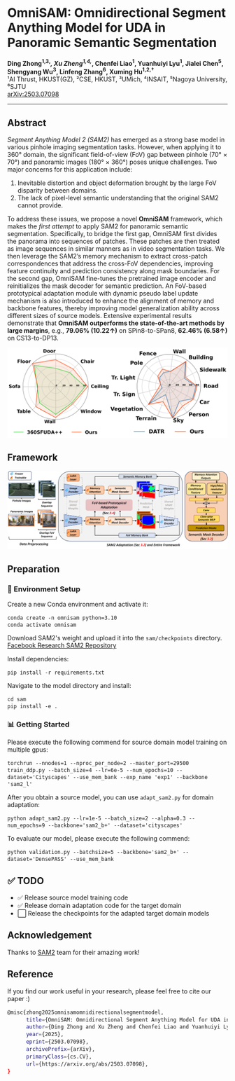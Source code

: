 # OmniSAM: Omnidirectional Segment Anything Model for UDA in Panoramic Semantic Segmentation

**Ding Zhong<sup>1,3,*</sup>, Xu Zheng<sup>1,4,*</sup>, Chenfei Liao<sup>1</sup>, Yuanhuiyi Lyu<sup>1</sup>, Jialei Chen<sup>5</sup>, Shengyang Wu<sup>3</sup>, Linfeng Zhang<sup>6</sup>, Xuming Hu<sup>1,2,†</sup>**  
¹AI Thrust, HKUST(GZ), ²CSE, HKUST, ³UMich, ⁴INSAIT, ⁵Nagoya University, ⁶SJTU  
[arXiv:2503.07098](https://arxiv.org/pdf/2503.07098)

---

## Abstract

*Segment Anything Model 2 (SAM2)* has emerged as a strong base model in various pinhole imaging segmentation tasks. However, when applying it to 360° domain, the significant field-of-view (FoV) gap between pinhole (70° × 70°) and panoramic images (180° × 360°) poses unique challenges. Two major concerns for this application include:

1. Inevitable distortion and object deformation brought by the large FoV disparity between domains.
2. The lack of pixel-level semantic understanding that the original SAM2 cannot provide.

To address these issues, we propose a novel **OmniSAM** framework, which makes the *first attempt* to apply SAM2 for panoramic semantic segmentation.
Specifically, to bridge the first gap, OmniSAM first divides the panorama into sequences of patches. These patches are then treated as image sequences in similar manners as in video segmentation tasks. We then leverage the SAM2’s memory mechanism to extract cross-patch correspondences that address the cross-FoV dependencies, improving feature continuity and prediction consistency along mask boundaries.
For the second gap, OmniSAM fine-tunes the pretrained image encoder and reinitializes the mask decoder for semantic prediction. An FoV-based prototypical adaptation module with dynamic pseudo label update mechanism is also introduced to enhance the alignment of memory and backbone features, thereby improving model generalization ability across different sizes of source models.
Extensive experimental results demonstrate that **OmniSAM outperforms the state-of-the-art methods by large margins**, e.g., **79.06% (10.22↑)** on SPin8-to-SPan8, **62.46% (6.58↑)** on CS13-to-DP13.

![Performance Comparison](Figure/performance_comparison.jpg)

## Framework
![OmniSAM Framework](Figure/omnisam_framework.jpg)

## Preparation

### 🔧 Environment Setup
Create a new Conda environment and activate it:

    conda create -n omnisam python=3.10
    conda activate omnisam

Download SAM2's weight and upload it into the `sam/checkpoints` directory.  
   [Facebook Research SAM2 Repository](https://github.com/facebookresearch/segment-anything)

Install dependencies:

    pip install -r requirements.txt

Navigate to the model directory and install:

    cd sam
    pip install -e .


### 📊 Getting Started
Please execute the following commend for source domain model training on multiple gpus:

    torchrun --nnodes=1 --nproc_per_node=2 --master_port=29500 train_ddp.py --batch_size=4 --lr=6e-5 --num_epochs=10 --dataset='Cityscapes' --use_mem_bank --exp_name 'exp1' --backbone 'sam2_l' 

After you obtain a source model, you can use `adapt_sam2.py` for domain adaptation:

    python adapt_sam2.py --lr=1e-5 --batch_size=2 --alpha=0.3 --num_epochs=9 --backbone='sam2_b+' --dataset='cityscapes'

To evaluate our model, please execute the following commend:
 
    python validation.py --batchsize=5 --backbone='sam2_b+' --dataset='DensePASS' --use_mem_bank

## ✅ TODO

- ✅ Release source model training code  
- ✅ Release domain adaptation code for the target domain  
- ⬜ Release the checkpoints for the adapted target domain models  


## Acknowledgement
Thanks to [SAM2](https://github.com/facebookresearch/sam2) team for their amazing work!

## Reference
If you find our work useful in your research, please feel free to cite our paper :)

```bash
@misc{zhong2025omnisamomnidirectionalsegmentmodel,
      title={OmniSAM: Omnidirectional Segment Anything Model for UDA in Panoramic Semantic Segmentation}, 
      author={Ding Zhong and Xu Zheng and Chenfei Liao and Yuanhuiyi Lyu and Jialei Chen and Shengyang Wu and Linfeng Zhang and Xuming Hu},
      year={2025},
      eprint={2503.07098},
      archivePrefix={arXiv},
      primaryClass={cs.CV},
      url={https://arxiv.org/abs/2503.07098}, 
}
```